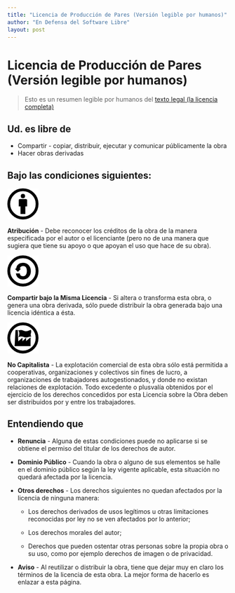 ```yaml
---
title: "Licencia de Producción de Pares (Versión legible por humanos)"
author: "En Defensa del Software Libre"
layout: post
---
```


Licencia de Producción de Pares (Versión legible por humanos)
=============================================================

> Esto es un resumen legible por humanos del [texto legal (la licencia
> completa)](http://endefensadelsl.org/ppl_es.html)

Ud. es libre de
---------------

* Compartir - copiar, distribuir, ejecutar y comunicar públicamente la obra
* Hacer obras derivadas

Bajo las condiciones siguientes:
--------------------------------

![](images/by.png)

**Atribución** - Debe reconocer los créditos de la obra de la manera
especificada por el autor o el licenciante (pero no de una manera que sugiera
que tiene su apoyo o que apoyan el uso que hace de su obra).

![](images/sa.png)

**Compartir bajo la Misma Licencia** - Si altera o transforma esta obra, o
genera una obra derivada, sólo puede distribuir la obra generada bajo una
licencia idéntica a ésta.

![](images/nc.png)

**No Capitalista** - La explotación comercial de esta obra sólo está permitida
a cooperativas, organizaciones y colectivos sin fines de lucro, a
organizaciones de trabajadores autogestionados, y donde no existan relaciones
de explotación.  Todo excedente o plusvalía obtenidos por el ejercicio de los
derechos concedidos por esta Licencia sobre la Obra deben ser distribuidos por y
entre los trabajadores.


Entendiendo que
---------------

* **Renuncia** - Alguna de estas condiciones puede no aplicarse si se obtiene
  el permiso del titular de los derechos de autor.

* **Dominio Público** - Cuando la obra o alguno de sus elementos se halle en
  el dominio público según la ley vigente aplicable, esta situación no quedará
  afectada por la licencia.

* **Otros derechos** - Los derechos siguientes no quedan afectados por
  la licencia de ninguna manera:

    * Los derechos derivados de usos legítimos u otras limitaciones reconocidas
      por ley no se ven afectados por lo anterior;

    * Los derechos morales del autor;

    * Derechos que pueden ostentar otras personas sobre la propia obra o su uso,
      como por ejemplo derechos de imagen o de privacidad.

* **Aviso** - Al reutilizar o distribuir la obra, tiene que dejar muy en claro
  los términos de la licencia de esta obra.  La mejor forma de hacerlo es
  enlazar a esta página.

